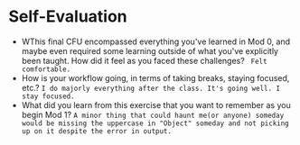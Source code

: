 # Self-Evaluation

- WThis final CFU encompassed everything you've learned in Mod 0, and maybe even required some learning outside of what you've explicitly been taught. How did it feel as you faced these challenges?
` Felt comfortable.`
- How is your workflow going, in terms of taking breaks, staying focused, etc.?
`I do majorly everything after the class. It's going well. I stay focused.`
- What did you learn from this exercise that you want to remember as you begin Mod 1?
`A minor thing that could haunt me(or anyone) someday would be missing the uppercase in "Object" someday and not picking up on it despite the error in output.`